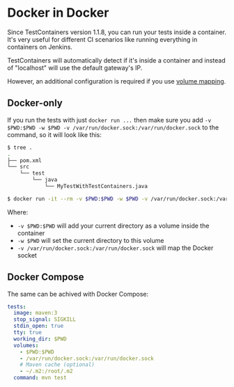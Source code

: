 # Docker in Docker

Since TestContainers version 1.1.8, you can run your tests inside a container.
It's very useful for different CI scenarios like running everything in containers on Jenkins.

TestContainers will automatically detect if it's inside a container and instead of "localhost" will use the default gateway's IP.

However, an additional configuration is required if you use [volume mapping](options.md#volume-mapping).

## Docker-only
If you run the tests with just `docker run ...` then make sure you add `-v $PWD:$PWD -w $PWD -v /var/run/docker.sock:/var/run/docker.sock` to the command, so it will look like this:
```bash
$ tree .
.
├── pom.xml
└── src
    └── test
        └── java
            └── MyTestWithTestContainers.java

$ docker run -it --rm -v $PWD:$PWD -w $PWD -v /var/run/docker.sock:/var/run/docker.sock maven:3 mvn test
```

Where:
* `-v $PWD:$PWD` will add your current directory as a volume inside the container
* `-w $PWD` will set the current directory to this volume
* `-v /var/run/docker.sock:/var/run/docker.sock` will map the Docker socket

## Docker Compose
The same can be achived with Docker Compose:
```yaml
tests:
  image: maven:3
  stop_signal: SIGKILL
  stdin_open: true
  tty: true
  working_dir: $PWD
  volumes:
    - $PWD:$PWD
    - /var/run/docker.sock:/var/run/docker.sock
    # Maven cache (optional)
    - ~/.m2:/root/.m2
  command: mvn test
```
